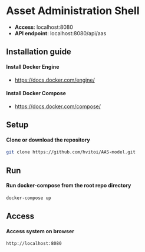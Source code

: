 # Asset Administration Shell

- **Access**: localhost:8080
- **API endpoint**: localhost:8080/api/aas



## Installation guide

#### Install Docker Engine
- https://docs.docker.com/engine/

#### Install Docker Compose
- https://docs.docker.com/compose/


## Setup

#### Clone or download the repository
```bash
git clone https://github.com/hvitoi/AAS-model.git
```

## Run

#### Run docker-compose from the root repo directory
```bash
docker-compose up
```

## Access

#### Access system on browser
```
http://localhost:8080
```

